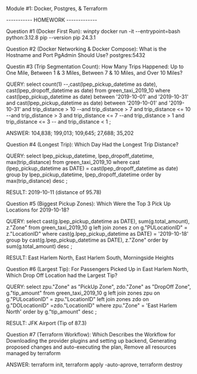 Module #1: Docker, Postgres, & Terraform

----------- HOMEWORK -------------

Question #1 (Docker First Run):
winpty docker run -it --entrypoint=bash python:3.12.8
pip --version
pip 24.3.1

Question #2 (Docker Networking & Docker Compose):
What is the Hostname and Port PgAdmin Should Use?
postgres:5432

Questin #3 (Trip Segmentation Count):
How Many Trips Happened: Up to One Mile, Between 1 & 3 Miles, Between 7 & 10 Miles, and Over 10 Miles?

QUERY:
select count(1) --,cast(lpep_pickup_datetime as date), cast(lpep_dropoff_datetime as date)
from green_taxi_2019_10
where cast(lpep_pickup_datetime as date) between '2019-10-01' and '2019-10-31'
and cast(lpep_pickup_datetime as date) between '2019-10-01' and '2019-10-31'
and trip_distance > 10
--and trip_distance > 7 and trip_distance <= 10
--and trip_distance > 3 and trip_distance <= 7
--and trip_distance > 1 and trip_distance <= 3
-- and trip_distance < 1
;

ANSWER:
104,838; 199,013; 109,645; 27,688; 35,202

Question #4 (Longest Trip):
Which Day Had the Longest Trip Distance?

QUERY:
select 
lpep_pickup_datetime,
lpep_dropoff_datetime,
max(trip_distance)
from green_taxi_2019_10
where cast (lpep_pickup_datetime as DATE) = cast(lpep_dropoff_datetime as date)
group by
lpep_pickup_datetime,
lpep_dropoff_datetime
order by max(trip_distance) desc
;

RESULT:
2019-10-11 (distance of 95.78)

Question #5 (Biggest Pickup Zones):
Which Were the Top 3 Pick Up Locations for 2019-10-18?

QUERY:
select
cast(g.lpep_pickup_datetime as DATE),
sum(g.total_amount),
z."Zone"
from green_taxi_2019_10 g
left join zones z on g."PULocationID" = z."LocationID"
where cast(g.lpep_pickup_datetime as DATE) = '2019-10-18'
group by cast(g.lpep_pickup_datetime as DATE), z."Zone"
order by sum(g.total_amount) desc
;

RESULT:
East Harlem North, East Harlem South, Morningside Heights

Question #6 (Largest Tip):
For Passengers Picked Up in East Harlem North, Which Drop Off Location had the Largest Tip?

QUERY:
select
zpu."Zone" as "PickUp Zone",
zdo."Zone" as "DropOff Zone",
g."tip_amount"
from green_taxi_2019_10 g
left join zones zpu on g."PULocationID" = zpu."LocationID"
left join zones zdo on g."DOLocationID" =zdo."LocationID"
where zpu."Zone" = 'East Harlem North'
order by g."tip_amount" desc
;

RESULT:
JFK Airport (Tip of 87.3)

Question #7 (Terraform Workflow):
Which Describes the Workflow for Downloading the provider plugins and setting up backend, Generating proposed changes and auto-executing the plan, Remove all resources managed by terraform

ANSWER:
terraform init, terraform apply -auto-aprove, terraform destroy
